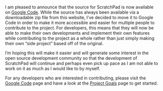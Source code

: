 I am pleased to announce that the source for ScratchPad is now available on [Google Code](https://code.google.com/p/scratchpad-mac/). While the source has always been available via a downloadable zip file from this website, I’ve decided to move it to Google Code in order to make it more accessible and easier for multiple people to contribute to the project. For developers, this means that they will now be able to make their own developments and implement their own features while contributing to the project as a whole rather than just simply making their own “side project” based off of the original.

I’m hoping this will make it easier and will generate some interest in the open source development community so that the development of ScratchPad will continue and perhaps even pick up pace as I am not able to work on it as much as I would like to by myself.

For any developers who are interested in contributing, please visit the [Google Code](https://code.google.com/p/scratchpad-mac/) page and have a look at the [Project Goals](https://code.google.com/p/scratchpad-mac/wiki/ProjectGoals) page to get started.
